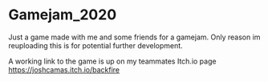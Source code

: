 # Gamejam_2020
Just a game made with me and some friends for a gamejam. Only reason im reuploading this is for potential further development.

A working link to the game is up on my teammates Itch.io page https://joshcamas.itch.io/backfire
